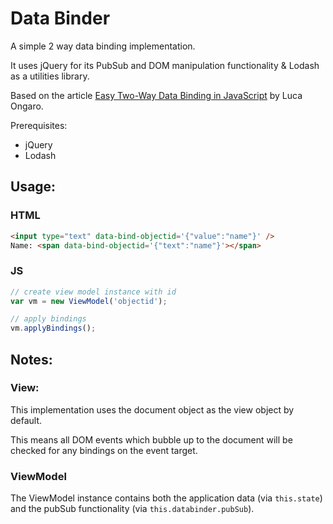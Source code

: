 # Data Binder

A simple 2 way data binding implementation.

It uses jQuery for its PubSub and DOM manipulation functionality & Lodash as a utilities library.

Based on the article [Easy Two-Way Data Binding in JavaScript](http://www.lucaongaro.eu/blog/2012/12/02/easy-two-way-data-binding-in-javascript/) by Luca Ongaro.

Prerequisites:

* jQuery
* Lodash

## Usage:
### HTML
```html
<input type="text" data-bind-objectid='{"value":"name"}' />
Name: <span data-bind-objectid='{"text":"name"}'></span>

```
### JS
```js
// create view model instance with id
var vm = new ViewModel('objectid');

// apply bindings
vm.applyBindings();

```


## Notes:
### View: 
This implementation uses the document object as the view object by default.

This means all DOM events which bubble up to the document will be checked for any bindings on the event target.

### ViewModel
The ViewModel instance contains both the application data (via `this.state`) and the pubSub functionality (via `this.databinder.pubSub`).
